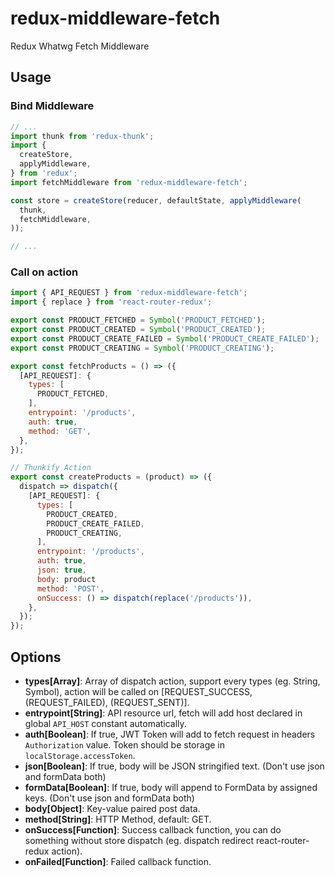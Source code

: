 # redux-middleware-fetch
Redux Whatwg Fetch Middleware

## Usage

### Bind Middleware

```javascript
// ...
import thunk from 'redux-thunk';
import {
  createStore,
  applyMiddleware,
} from 'redux';
import fetchMiddleware from 'redux-middleware-fetch';

const store = createStore(reducer, defaultState, applyMiddleware(
  thunk,
  fetchMiddleware,
));

// ...
```

### Call on action

```javascript
import { API_REQUEST } from 'redux-middleware-fetch';
import { replace } from 'react-router-redux';

export const PRODUCT_FETCHED = Symbol('PRODUCT_FETCHED');
export const PRODUCT_CREATED = Symbol('PRODUCT_CREATED');
export const PRODUCT_CREATE_FAILED = Symbol('PRODUCT_CREATE_FAILED');
export const PRODUCT_CREATING = Symbol('PRODUCT_CREATING');

export const fetchProducts = () => ({
  [API_REQUEST]: {
    types: [
      PRODUCT_FETCHED,
    ],
    entrypoint: '/products',
    auth: true,
    method: 'GET',
  },
});

// Thunkify Action
export const createProducts = (product) => ({
  dispatch => dispatch({
    [API_REQUEST]: {
      types: [
        PRODUCT_CREATED,
        PRODUCT_CREATE_FAILED,
        PRODUCT_CREATING,
      ],
      entrypoint: '/products',
      auth: true,
      json: true,
      body: product
      method: 'POST',
      onSuccess: () => dispatch(replace('/products')),
    },
  });
});
```

## Options

- **types[Array]**: Array of dispatch action, support every types (eg. String, Symbol), action will be called on [REQUEST_SUCCESS, (REQUEST_FAILED), (REQUEST_SENT)].
- **entrypoint[String]**: API resource url, fetch will add host declared in global ```API_HOST``` constant automatically.
- **auth[Boolean]**: If true, JWT Token will add to fetch request in headers ```Authorization``` value. Token should be storage in ```localStorage.accessToken```.
- **json[Boolean]**: If true, body will be JSON stringified text. (Don't use json and formData both)
- **formData[Boolean]**: If true, body will append to FormData by assigned keys. (Don't use json and formData both)
- **body[Object]**: Key-value paired post data.
- **method[String]**: HTTP Method, default: GET.
- **onSuccess[Function]**: Success callback function, you can do something without store dispatch (eg. dispatch redirect react-router-redux action).
- **onFailed[Function]**: Failed callback function.
